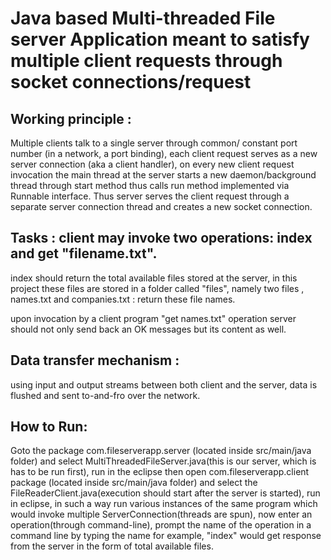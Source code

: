 # Java based Multi-threaded File server Application meant to satisfy multiple client requests through socket connections/request

## Working principle : 
Multiple clients talk to a single server through common/ constant port number (in a network, a port binding), each client request serves as a new server connection (aka a client handler), on every new client request invocation the main thread at the server starts a new daemon/background thread through start method thus calls run method implemented via Runnable interface. Thus server serves the client request through a separate server connection thread and creates a new socket connection.

## Tasks : client may invoke two operations:  index  and  get "filename.txt".
index should return the total available files stored at the server, in this project these files are stored in a folder called "files", namely two files , names.txt and companies.txt  : return these file names.

upon invocation by a client program "get names.txt" operation server should not only send back an OK messages but its content as well.

## Data transfer mechanism : 
using input and output streams between both client and the server, data is flushed and sent to-and-fro over the network.


## How to Run: 
Goto the package com.fileserverapp.server (located inside src/main/java folder) and select MultiThreadedFileServer.java(this is our server, which is has to be run first), run in the eclipse 	then open com.fileserverapp.client package (located inside src/main/java folder) and select the FileReaderClient.java(execution should start after the server is started), run in eclipse, in such a way run various instances of the same program which would invoke multiple ServerConnection(threads are spun), now enter an operation(through command-line), prompt the name of the operation in a command line by typing the name for example, "index" would get response from the server in the form of total available files. 